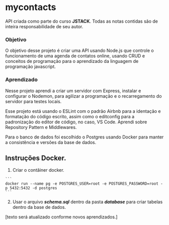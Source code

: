 # mycontacts

API criada como parte do curso **JSTACK**.
Todas as notas contidas são de inteira responsabilidade de seu autor.

### Objetivo

  O objetivo desse projeto é criar uma API usando Node.js que controle o funcionamento
  de uma agenda de contatos online, usando CRUD e conceitos de programação para
  o aprendizado da linguagem de programação javascript.

### Aprendizado

  Nesse projeto aprendi a criar um servidor com Express, instalar e configurar o
  Nodemon, para agilizar a programação e o recarregamento do servidor para testes locais.

  Esse projeto está usando o ESLint com o padrão Airbnb para a identação e
  formatação do código escrito, assim como o editconfig para a padronização do
  editor de código, no caso, VS Code.
  Aprendi sobre Repository Pattern e Middlewares.

  Para o banco de dados foi escolhido o Postgres usando Docker para manter a
  consistência e versões da base de dados.

## Instruções Docker.

  1) Criar o contâiner docker.
     
    ```
    docker run --name pg -e POSTGRES_USER=root -e POSTGRES_PASSWORD=root -p 5432:5432 -d postgres
    ```
  2) Usar o arquivo ***schema.sql*** dentro da pasta ___database___ para criar
    tabelas dentro da base de dados.

  [texto será atualizado conforme novos aprendizados.]
